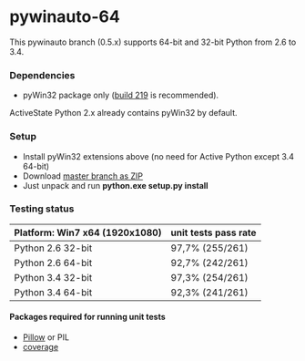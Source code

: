pywinauto-64
============

This pywinauto branch (0.5.x) supports 64-bit and 32-bit Python from 2.6 to 3.4.

### Dependencies
* pyWin32 package only ([build 219](http://sourceforge.net/projects/pywin32/files/pywin32/Build%20219/) is recommended).

ActiveState Python 2.x already contains pyWin32 by default.

### Setup

* Install pyWin32 extensions above (no need for Active Python except 3.4 64-bit)
* Download [master branch as ZIP](https://github.com/vasily-v-ryabov/pywinauto-64/archive/master.zip)
* Just unpack and run **python.exe setup.py install**

### Testing status

| Platform: Win7 x64 (1920x1080) | unit tests pass rate |
|-----------------------------|-----------------|
| Python 2.6 32-bit | 97,7% (255/261) |
| Python 2.6 64-bit | 92,7% (242/261) |
| Python 3.4 32-bit | 97,3% (254/261) |
| Python 3.4 64-bit | 92,3% (241/261) |

#### Packages required for running unit tests
* [Pillow](https://pypi.python.org/pypi/Pillow/2.7.0) or PIL
* [coverage](https://pypi.python.org/pypi/coverage)